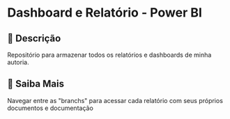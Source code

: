 # Dashboard e Relatório - Power BI

## 📒 Descrição
Repositório para armazenar todos os relatórios e dashboards de minha autoria.

## 🔎 Saiba Mais
Navegar entre as "branchs" para acessar cada relatório com seus próprios documentos e documentação

